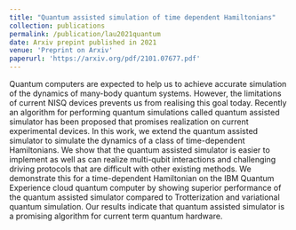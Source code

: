 ```yaml
---
title: "Quantum assisted simulation of time dependent Hamiltonians"
collection: publications
permalink: /publication/lau2021quantum
date: Arxiv prepint published in 2021
venue: 'Preprint on Arxiv'
paperurl: 'https://arxiv.org/pdf/2101.07677.pdf'
---
```

Quantum computers are expected to help us to achieve accurate simulation of the dynamics of many-body quantum systems. However, the limitations of current NISQ devices prevents us from realising this goal today. Recently an algorithm for performing quantum simulations called quantum assisted simulator has been proposed that promises realization on current experimental devices. In this work, we extend the quantum assisted simulator to simulate the dynamics of a class of time-dependent Hamiltonians. We show that the quantum assisted simulator is easier to implement as well as can realize multi-qubit interactions and challenging driving protocols that are difficult with other existing methods. We demonstrate this for a time-dependent Hamiltonian on the IBM Quantum Experience cloud quantum computer by showing superior performance of the quantum assisted simulator compared to Trotterization and variational quantum simulation. Our results indicate that quantum assisted simulator is a promising algorithm for current term quantum hardware.
